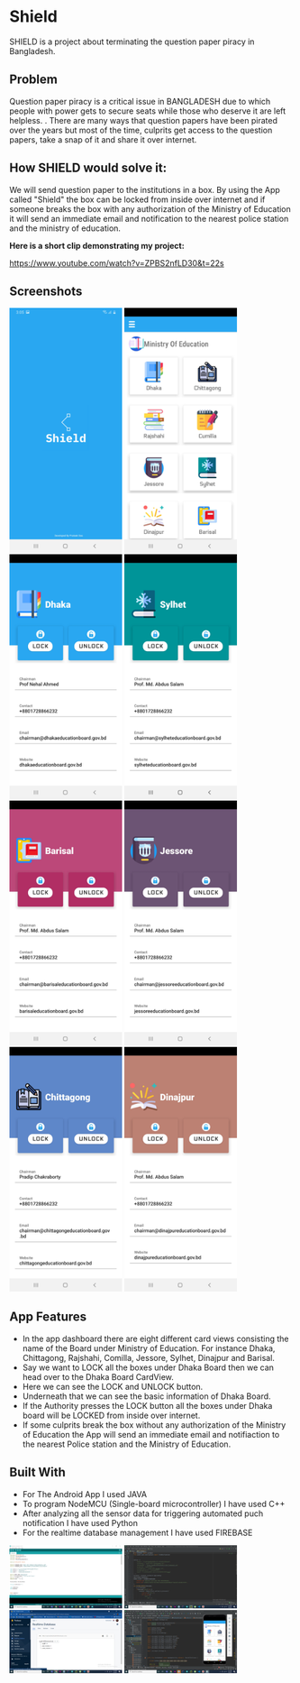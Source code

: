 # Shield
SHIELD is a project about terminating the question paper piracy in Bangladesh.
## Problem
Question paper piracy is a critical issue in BANGLADESH due to which people with power gets to secure seats while those who deserve it are left helpless. . There are many ways that question papers have been pirated over the years but most of the time, culprits get access to the question papers, take a snap of it and share it over internet.
## How SHIELD would solve it:

We will send question paper to the institutions in a box. By using the App called "Shield" the box can be locked from inside over internet and if someone breaks the box with any authorization of the Ministry of Education it will send an immediate email and notification to the nearest police station and the ministry of education.

__Here is a short clip demonstrating my project:__


https://www.youtube.com/watch?v=ZPBS2nfLD30&t=22s



## Screenshots

<img src="images/ss1.png" width=200 >   <img src="images/ss2.png" width=200 >   <img src="images/ss3.png" width=200 >   <img src="images/ss4.png" width=200 >
<img src="images/ss5.png" width=200 >   <img src="images/ss6.png" width=200 >   <img src="images/ss7.png" width=200 >   <img src="images/ss8.png" width=200 >

## App Features

- In the app dashboard there are eight different card views consisting the name of the Board under Ministry of Education. For instance Dhaka, Chittagong, Rajshahi, Comilla, Jessore, Sylhet, Dinajpur and Barisal.
- Say we want to LOCK all the boxes under Dhaka Board then we can head over to the Dhaka Board CardView.
- Here we can see the LOCK and UNLOCK button.
- Underneath that we can see the basic information of Dhaka Board.
- If the Authority presses the LOCK button all the boxes under Dhaka board will be LOCKED from inside over internet.
- If some culprits break the box without any authorization of the Ministry of Education the App will send an immediate email and notifiaction to the nearest Police station and the Ministry of Education. 

## Built With
- For The Android App I used JAVA
- To program NodeMCU (Single-board microcontroller) I have used C++
- After analyzing all the sensor data for triggering automated puch notification I have used Python
- For the realtime database management I have used FIREBASE

<img src="images/ss9.png" width=200 >   <img src="images/ss10.png" width=200 >   <img src="images/ss11.png" width=200 >   <img src="images/ss12.png" width=200 >



